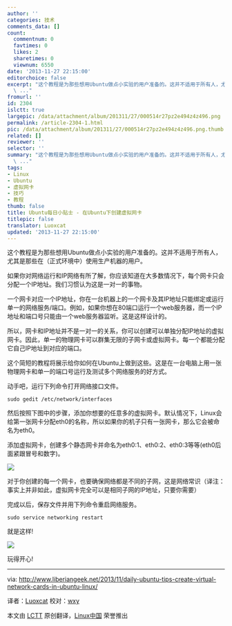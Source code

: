 ```yaml
---
author: ''
categories: 技术
comments_data: []
count:
  commentnum: 0
  favtimes: 0
  likes: 2
  sharetimes: 0
  viewnum: 6550
date: '2013-11-27 22:15:00'
editorchoice: false
excerpt: "这个教程是为那些想用Ubuntu做点小实验的用户准备的。这并不适用于所有人，尤其是那些在（正式环境中）使用生产机器的用户。\r\n如果你对网络运行和IP网络有所了解，你应该知道在大多数情况下，每个网卡只会分配一个IP
  \ ..."
fromurl: ''
id: 2304
islctt: true
largepic: /data/attachment/album/201311/27/000514r27pz2e494z4z496.png
permalink: /article-2304-1.html
pic: /data/attachment/album/201311/27/000514r27pz2e494z4z496.png.thumb.jpg
related: []
reviewer: ''
selector: ''
summary: "这个教程是为那些想用Ubuntu做点小实验的用户准备的。这并不适用于所有人，尤其是那些在（正式环境中）使用生产机器的用户。\r\n如果你对网络运行和IP网络有所了解，你应该知道在大多数情况下，每个网卡只会分配一个IP
  \ ..."
tags:
- Linux
- Ubuntu
- 虚拟网卡
- 技巧
- 教程
thumb: false
title: Ubuntu每日小贴士 - 在Ubuntu下创建虚拟网卡
titlepic: false
translator: Luoxcat
updated: '2013-11-27 22:15:00'
---
```


这个教程是为那些想用Ubuntu做点小实验的用户准备的。这并不适用于所有人，尤其是那些在（正式环境中）使用生产机器的用户。


如果你对网络运行和IP网络有所了解，你应该知道在大多数情况下，每个网卡只会分配一个IP地址。我们习惯认为这是一对一的事物。


一个网卡对应一个IP地址，你在一台机器上的一个网卡及其IP地址只能绑定或运行单一的网络服务/端口。例如，如果你想在80端口运行一个web服务器，而一个IP地址和端口号只能由一个web服务器监听。这是这样设计的。


所以，网卡和IP地址并不是一对一的关系，你可以创建可以单独分配IP地址的虚拟网卡。因此，单一的物理网卡可以群集无限的子网卡或虚拟网卡。每一个都能分配它自己IP地址到对应的端口。


这个简短的教程将展示给你如何在Ubuntu上做到这些。这是在一台电脑上用一张物理网卡和单一的端口号运行及测试多个网络服务的好方式。


动手吧，运行下列命令打开网络接口文件。



```
sudo gedit /etc/network/interfaces

```

然后按照下图中的步骤，添加你想要的任意多的虚拟网卡。默认情况下，Linux会给第一张网卡分配eth0的名称，所以如果你的机子只有一张网卡，那么它会被命名为eth0。


添加虚拟网卡，创建多个静态网卡并命名为eth0:1、eth0:2、eth0:3等等(eth0后面紧跟冒号和数字)。


![](/data/attachment/album/201311/27/000514r27pz2e494z4z496.png)


对于你创建的每一个网卡，也要确保网络都是不同的子网，这是网络常识（译注：事实上并非如此，虚拟网卡完全可以是相同子网的IP地址，只要你需要）


完成以后，保存文件并用下列命令重启网络服务。



```
sudo service networking restart

```

就是这样!


![](/data/attachment/album/201311/27/0005148h9m5cfhwcu9c0c5.png)


玩得开心!




---


via: <http://www.liberiangeek.net/2013/11/daily-ubuntu-tips-create-virtual-network-cards-in-ubuntu-linux/>


译者：[Luoxcat](https://github.com/Luoxcat) 校对：[wxy](https://github.com/wxy)


本文由 [LCTT](https://github.com/LCTT/TranslateProject) 原创翻译，[Linux中国](http://linux.cn/) 荣誉推出